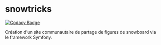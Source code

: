 # snowtricks
[![Codacy Badge](https://app.codacy.com/project/badge/Grade/d90faa5591344e2e9299efda8da22c3a)](https://www.codacy.com/gh/Marc-Alban/snowtricks/dashboard?utm_source=github.com&amp;utm_medium=referral&amp;utm_content=Marc-Alban/snowtricks&amp;utm_campaign=Badge_Grade)


Création d'un site communautaire de partage de figures de snowboard via le framework Symfony.
